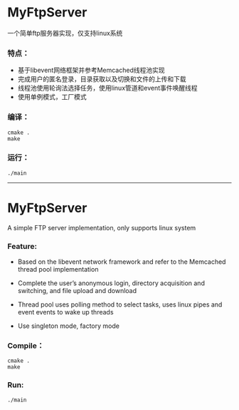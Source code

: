 # MyFtpServer

一个简单ftp服务器实现，仅支持linux系统

### 特点：

- 基于libevent网络框架并参考Memcached线程池实现
- 完成用户的匿名登录，目录获取以及切换和文件的上传和下载
- 线程池使用轮询法选择任务，使用linux管道和event事件唤醒线程
- 使用单例模式，工厂模式

### 编译：

```
cmake .
make
```

### 运行：

```
./main
```

------

# MyFtpServer

A simple FTP server implementation, only supports linux system

### Feature:

- Based on the libevent network framework and refer to the Memcached thread pool implementation
- Complete the user’s anonymous login, directory acquisition and switching, and file upload and download

- Thread pool uses polling method to select tasks, uses linux pipes and event events to wake up threads
- Use singleton mode, factory mode

### Compile：

```
cmake .
make
```

### Run:

```
./main
```

